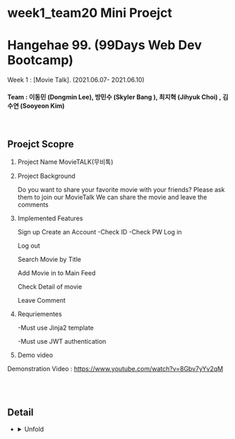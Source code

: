  # week1_team20 Mini Proejct

# Hangehae 99. (99Days Web Dev Bootcamp) 

  Week 1 :  [Movie Talk].  (2021.06.07- 2021.06.10)
#### Team : 이동민 (Dongmin Lee),   방민수 (Skyler Bang ), 최지혁 (Jihyuk Choi) , 김수연 (Sooyeon Kim)

<br>
 

## Proejct Scopre

 1. Project Name 
     MovieTALK(무비톡)

 2. Project Background

     Do you want to share your favorite movie with your friends? 
     Please ask them to join our MovieTalk 
     We can share the movie and leave the comments 

3. Implemented Features 

    Sign up
      Create an Account
         -Check ID
         -Check PW 
      Log in

      Log out 

      Search Movie by Title

      Add Movie in to Main Feed

      Check Detail of movie 

      Leave Comment 
 
 
4. Requriementes 

   -Must use Jinja2 template 
   
   -Must use JWT authentication

5. Demo video

 Demonstration Video : https://www.youtube.com/watch?v=8Gbv7yYv2qM
 
 
 
  </details>
  <br
    
  </summary>
    <br>

## Detail
* <details>
  <summary>
   Unfold
  </summary>
    <br>

    Working on it 

  </details>
  <br>
  
  
